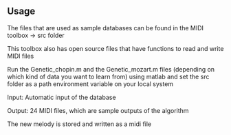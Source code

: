 ## Usage
The files that are used as sample databases can be found in the MIDI toolbox -> src folder

This toolbox also has open source files that have functions to read and write MIDI files

Run the Genetic_chopin.m and the Genetic_mozart.m files (depending on which kind of data you want to learn from) using matlab and set the src folder as a path environment variable on your local system

Input: Automatic input of the database

Output: 24 MIDI files, which are sample outputs of the algorithm

The new melody is stored and written as a midi file

